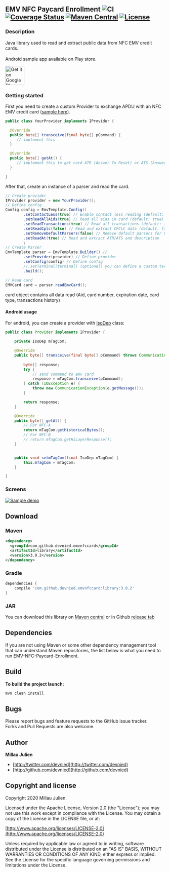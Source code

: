 ## EMV NFC Paycard Enrollment ![CI](https://github.com/devnied/EMV-NFC-Paycard-Enrollment/workflows/CI/badge.svg) [![Coverage Status](https://coveralls.io/repos/github/devnied/EMV-NFC-Paycard-Enrollment/badge.svg?branch=master)](https://coveralls.io/github/devnied/EMV-NFC-Paycard-Enrollment?branch=master) [![Maven Central](https://maven-badges.herokuapp.com/maven-central/com.github.devnied.emvnfccard/library/badge.svg?style=flat)](https://maven-badges.herokuapp.com/maven-central/com.github.devnied.emvnfccard/library) [![License](http://img.shields.io/:license-apache-blue.svg)](http://www.apache.org/licenses/LICENSE-2.0.html)
### Description
Java library used to read and extract public data from NFC EMV credit cards.<br/>
<br/>
Android sample app available on Play store.

<a href="https://play.google.com/store/apps/details?id=com.github.devnied.emvnfccard.pro&utm_source=global_co&utm_medium=prtnr&utm_content=Mar2515&utm_campaign=PartBadge&pcampaignid=MKT-AC-global-none-all-co-pr-py-PartBadges-Oct1515-1"><img height="60px" alt="Get it on Google Play" src="https://play.google.com/intl/en_us/badges/images/apps/en-play-badge.png" /></a>

### Getting started

First you need to create a custom Provider to exchange APDU with an NFC EMV credit card ([sample here](https://github.com/devnied/EMV-NFC-Paycard-Enrollment/blob/master/sample-pcsc/src/main/java/com/github/devnied/emvpcsccard/PcscProvider.java)).
```java
public class YourProvider implements IProvider {

  @Override
  public byte[] transceive(final byte[] pCommand) {
	 // implement this
  }

  @Override
  public byte[] getAt() {
     // implement this to get card ATR (Answer To Reset) or ATS (Answer To Select)
  }

}
```

After that, create an instance of a parser and read the card.
```java
// Create provider
IProvider provider = new YourProvider();
// Define config
Config config = EmvTemplate.Config()
		.setContactLess(true) // Enable contact less reading (default: true)
		.setReadAllAids(true) // Read all aids in card (default: true)
		.setReadTransactions(true) // Read all transactions (default: true)
		.setReadCplc(false) // Read and extract CPCLC data (default: false)
		.setRemoveDefaultParsers(false) // Remove default parsers for GeldKarte and EmvCard (default: false)
		.setReadAt(true) // Read and extract ATR/ATS and description
		; 
// Create Parser
EmvTemplate parser = EmvTemplate.Builder() //
		.setProvider(provider) // Define provider
		.setConfig(config) // Define config
		//.setTerminal(terminal) (optional) you can define a custom terminal implementation to create APDU
		.build();
		
// Read card
EMVCard card = parser.readEmvCard();
```
card object contains all data read (Aid, card number, expiration date, card type, transactions history)

#### Android usage
For android, you can create a provider with [IsoDep](https://developer.android.com/reference/android/nfc/tech/IsoDep) class:
```java
public class Provider implements IProvider {

	private IsoDep mTagCom;

	@Override
	public byte[] transceive(final byte[] pCommand) throws CommunicationException {
		
		byte[] response;
		try {
			// send command to emv card
			response = mTagCom.transceive(pCommand);
		} catch (IOException e) {
			throw new CommunicationException(e.getMessage());
		}

		return response;
	}

	@Override
	public byte[] getAt() {
        // For NFC-A
		return mTagCom.getHistoricalBytes();
		// For NFC-B
        // return mTagCom.getHiLayerResponse();
	}


	public void setmTagCom(final IsoDep mTagCom) {
		this.mTagCom = mTagCom;
	}

}
```

### Screens

[![Sample demo](https://raw.githubusercontent.com/devnied/EMV-NFC-Paycard-Enrollment/master/images/demo.gif)](https://raw.githubusercontent.com/devnied/EMV-NFC-Paycard-Enrollment/master/images/demo.gif)

## Download

### Maven
```xml
<dependency>
  <groupId>com.github.devnied.emvnfccard</groupId>
  <artifactId>library</artifactId>
  <version>3.0.2</version>
</dependency>
```

### Gradle
```groovy
dependencies {
	compile 'com.github.devnied.emvnfccard:library:3.0.2'
}
```

### JAR
You can download this library on [Maven central](http://search.maven.org/#search%7Cga%7C1%7Cemvnfccard) or in Github [release tab](https://github.com/devnied/EMV-NFC-Paycard-Enrollment/releases)

## Dependencies

If you are not using Maven or some other dependency management tool that can understand Maven repositories, the list below is what you need to run EMV-NFC-Paycard-Enrollment.

## Build
**To build the project launch:**
```xml
mvn clean install
```
## Bugs

Please report bugs and feature requests to the GitHub issue tracker.<br/>
Forks and Pull Requests are also welcome.

## Author

**Millau Julien**

+ [http://twitter.com/devnied](http://twitter.com/devnied)
+ [http://github.com/devnied](http://github.com/devnied)


## Copyright and license

Copyright 2020 Millau Julien.

Licensed under the Apache License, Version 2.0 (the "License");
you may not use this work except in compliance with the License.
You may obtain a copy of the License in the LICENSE file, or at:

  [http://www.apache.org/licenses/LICENSE-2.0](http://www.apache.org/licenses/LICENSE-2.0)

Unless required by applicable law or agreed to in writing, software
distributed under the License is distributed on an "AS IS" BASIS,
WITHOUT WARRANTIES OR CONDITIONS OF ANY KIND, either express or implied.
See the License for the specific language governing permissions and
limitations under the License.

